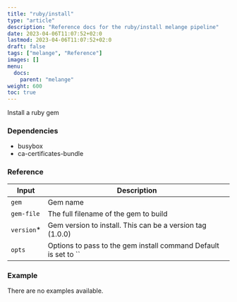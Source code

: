 ```yaml
---
title: "ruby/install"
type: "article"
description: "Reference docs for the ruby/install melange pipeline"
date: 2023-04-06T11:07:52+02:0
lastmod: 2023-04-06T11:07:52+02:0
draft: false
tags: ["melange", "Reference"]
images: []
menu:
  docs:
    parent: "melange"
weight: 600
toc: true
---
```



Install a ruby gem

### Dependencies
- busybox
- ca-certificates-bundle


### Reference
| Input      | Description                                                     |
|------------|-----------------------------------------------------------------|
| `gem`      | Gem name                                                        |
| `gem-file` | The full filename of the gem to build                           |
| `version`* | Gem version to install. This can be a version tag (1.0.0)       |
| `opts`     | Options to pass to the gem install command Default is set to `` |


### Example
There are no examples available.
